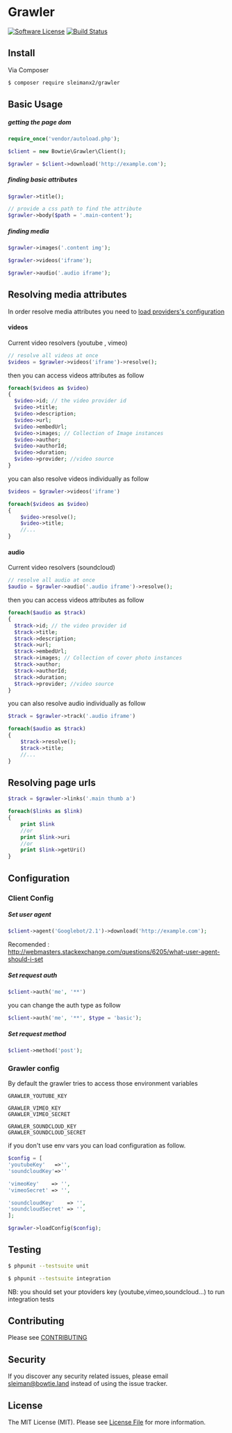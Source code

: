 # Grawler

[![Software License][ico-license]](LICENSE.md) [![Build Status](https://travis-ci.org/sleimanx2/grawler.svg?branch=master)](https://travis-ci.org/sleimanx2/grawler)

## Install

Via Composer

``` bash
$ composer require sleimanx2/grawler
```

## Basic Usage


##### getting the page dom

```php
require_once('vendor/autoload.php');

$client = new Bowtie\Grawler\Client();

$grawler = $client->download('http://example.com');
```

##### finding basic attributes


```php
$grawler->title();
```

```php
// provide a css path to find the attribute
$grawler->body($path = '.main-content');
```

##### finding media

```php
$grawler->images('.content img');
```

```php
$grawler->videos('iframe');
```

```php
$grawler->audio('.audio iframe');
```

## Resolving media attributes

In order resolve media attributes you need to [load providers's configuration](#grawler-config)

#### videos

Current video resolvers (youtube , vimeo)

```php
// resolve all videos at once 
$videos = $grawler->videos('iframe')->resolve();
```
then you can access videos attributes as follow
```php
foreach($videos as $video)
{
  $video->id; // the video provider id
  $video->title;
  $video->description;
  $video->url;
  $video->embedUrl;
  $video->images; // Collection of Image instances
  $video->author;
  $video->authorId;
  $video->duration;
  $video->provider; //video source
}
```

you can also resolve videos individually  as follow

```php
$videos = $grawler->videos('iframe')

foreach($videos as $video)
{
	$video->resolve();
    $video->title;
    //...
}
```

#### audio

Current video resolvers (soundcloud)

```php
// resolve all audio at once 
$audio = $grawler->audio('.audio iframe')->resolve();
```
then you can access videos attributes as follow
```php
foreach($audio as $track)
{
  $track->id; // the video provider id
  $track->title;
  $track->description;
  $track->url;
  $track->embedUrl;
  $track->images; // Collection of cover photo instances
  $track->author;
  $track->authorId;
  $track->duration;
  $track->provider; //video source
}
```

you can also resolve audio individually  as follow

```php
$track = $grawler->track('.audio iframe')

foreach($audio as $track)
{
	$track->resolve();
    $track->title;
    //...
}
```


## Resolving page urls


```php
$track = $grawler->links('.main thumb a')

foreach($links as $link)
{
	print $link
    //or
    print $link->uri
    //or
    print $link->getUri()
}
```



## Configuration

### Client Config

##### Set user agent
```php
$client->agent('Googlebot/2.1')->download('http://example.com');
```
Recomended : http://webmasters.stackexchange.com/questions/6205/what-user-agent-should-i-set

##### Set request auth

```php
$client->auth('me', '**')
```
you can change the auth type as follow

```php
$client->auth('me', '**', $type = 'basic');
```

##### Set request method

```php
$client->method('post');
```

### <a name="grawler-config"></a> Grawler config

By default the grawler tries to access those environment variables
```
GRAWLER_YOUTUBE_KEY

GRAWLER_VIMEO_KEY
GRAWLER_VIMEO_SECRET

GRAWLER_SOUNDCLOUD_KEY
GRAWLER_SOUNDCLOUD_SECRET
```
if you don't use env vars  you can load configuration as follow.

```php
$config = [
'youtubeKey'   =>'',
'soundcloudKey'=>''

'vimeoKey'    => '',
'vimeoSecret' => '',

'soundcloudKey'    => '',
'soundcloudSecret' => '',
];

$grawler->loadConfig($config);
```


## Testing


``` bash
$ phpunit --testsuite unit
```

``` bash
$ phpunit --testsuite integration
```

NB: you should set your ptoviders key (youtube,vimeo,soundcloud...) to run integration tests

## Contributing

Please see [CONTRIBUTING](CONTRIBUTING.md)

## Security

If you discover any security related issues, please email sleiman@bowtie.land instead of using the issue tracker.


## License

The MIT License (MIT). Please see [License File](LICENSE.md) for more information.

[ico-license]: https://img.shields.io/badge/license-MIT-brightgreen.svg?style=flat-square
